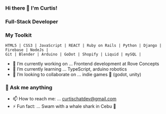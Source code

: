 ### Hi there 👋 I'm Curtis!

### Full-Stack Developer

<!--
**yfove/yfove** is a ✨ _special_ ✨ repository because its `README.md` (this file) appears on your GitHub profile.
-->

### My Toolkit

```
HTML5 | CSS3 | JavaScript | REACT | Ruby on Rails | Python | Django | Firebase | NodeJs | 
Git | Blender | Arduino | GoDot | Shopify | Liquid | mySQL |
```


- 🔭 I’m currently working on ... Frontend development at Rove Concepts
- 🌱 I’m currently learning ... TypeScript, arduino robotics
- 👯 I’m looking to collaborate on ... indie games 👾 (godot, unity) 

### 💬 Ask me anything
- 📫 How to reach me: ... curtischatdev@gmail.com
- ⚡ Fun fact: ... Swam with a whale shark in Cebu 🐳

